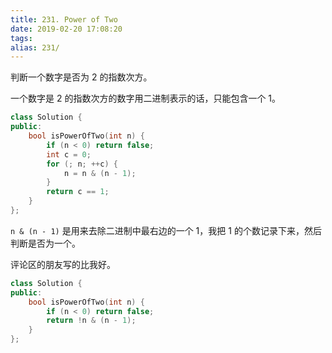 ```yaml
---
title: 231. Power of Two
date: 2019-02-20 17:08:20
tags:
alias: 231/
---
```


判断一个数字是否为 2 的指数次方。

<!--more-->

一个数字是 2 的指数次方的数字用二进制表示的话，只能包含一个 1。

```cpp
class Solution {
public:
    bool isPowerOfTwo(int n) {
        if (n < 0) return false;
        int c = 0;
        for (; n; ++c) {
            n = n & (n - 1);
        }
        return c == 1;
    }
};
```

`n & (n - 1)` 是用来去除二进制中最右边的一个 1，我把 1 的个数记录下来，然后判断是否为一个。

评论区的朋友写的比我好。

```cpp
class Solution {
public:
    bool isPowerOfTwo(int n) {
        if (n < 0) return false;
        return !n & (n - 1);
    }
};
```
